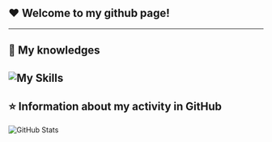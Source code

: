 ## ❤️ Welcome to my github page!</strong>

---

## 🚀 My knowledges
![My Skills](https://skillicons.dev/icons?i=java,gradle,maven,python,fastapi,figma,firebase,arch)
---

## ⭐ Information about my activity in GitHub
![GitHub Stats](https://github-readme-stats.vercel.app/api?username=whydoineedmywings&show_icons=true)
